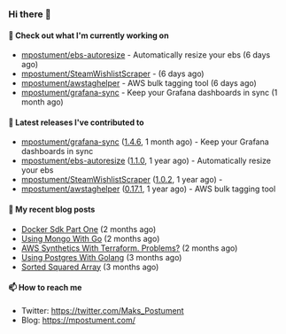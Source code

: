 ### Hi there 👋

#### 👷 Check out what I'm currently working on

- [mpostument/ebs-autoresize](https://github.com/mpostument/ebs-autoresize) - Automatically resize your ebs (6 days ago)
- [mpostument/SteamWishlistScraper](https://github.com/mpostument/SteamWishlistScraper) -  (6 days ago)
- [mpostument/awstaghelper](https://github.com/mpostument/awstaghelper) - AWS bulk tagging tool (6 days ago)
- [mpostument/grafana-sync](https://github.com/mpostument/grafana-sync) - Keep your Grafana dashboards in sync (1 month ago)

#### 🔭 Latest releases I've contributed to

- [mpostument/grafana-sync](https://github.com/mpostument/grafana-sync) ([1.4.6](https://github.com/mpostument/grafana-sync/releases/tag/1.4.6), 1 month ago) - Keep your Grafana dashboards in sync
- [mpostument/ebs-autoresize](https://github.com/mpostument/ebs-autoresize) ([1.1.0](https://github.com/mpostument/ebs-autoresize/releases/tag/1.1.0), 1 year ago) - Automatically resize your ebs
- [mpostument/SteamWishlistScraper](https://github.com/mpostument/SteamWishlistScraper) ([1.0.2](https://github.com/mpostument/SteamWishlistScraper/releases/tag/1.0.2), 1 year ago) - 
- [mpostument/awstaghelper](https://github.com/mpostument/awstaghelper) ([0.17.1](https://github.com/mpostument/awstaghelper/releases/tag/0.17.1), 1 year ago) - AWS bulk tagging tool

#### 📜 My recent blog posts

- [Docker Sdk Part One](https://mpostument.com/2022/03/22/docker-sdk-part-one/) (2 months ago)
- [Using Mongo With Go](https://mpostument.com/2022/03/15/using-mongo-with-go/) (2 months ago)
- [AWS Synthetics With Terraform. Problems?](https://mpostument.com/2022/03/08/aws-synthetics-with-terraform/) (2 months ago)
- [Using Postgres With Golang](https://mpostument.com/2022/02/20/using-postgres-with-go/) (3 months ago)
- [Sorted Squared Array](https://mpostument.com/2022/02/14/sorted-squared-array/) (3 months ago)

#### 📫 How to reach me

- Twitter: https://twitter.com/Maks_Postument
- Blog: https://mpostument.com/
